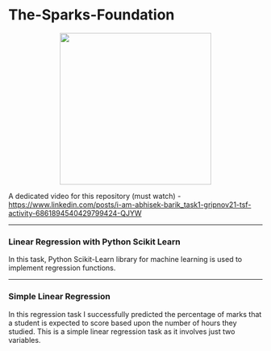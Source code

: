 # The-Sparks-Foundation
<p align="center">
  <img width="300" height="300" src="https://internship.thesparksfoundation.info/assests/img/logo.png">
</p>

A dedicated video for this repository (must watch) - https://www.linkedin.com/posts/i-am-abhisek-barik_task1-gripnov21-tsf-activity-6861894540429799424-QJYW

-----

### Linear Regression with Python Scikit Learn
In this task, Python Scikit-Learn library for machine learning is used to implement regression functions.

-----

### Simple Linear Regression
In this regression task I successfully predicted the percentage of marks that a student is expected to score based upon the number of hours they studied. This is a simple linear regression task as it involves just two variables.

